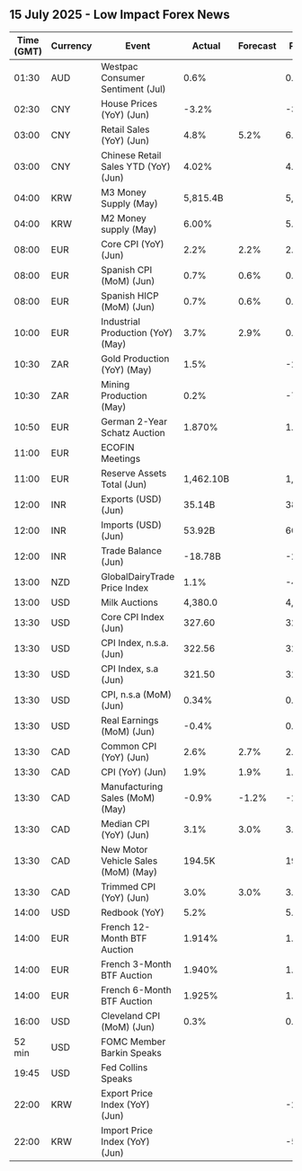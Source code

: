 ## 15 July 2025 - Low Impact Forex News

| Time (GMT) | Currency | Event | Actual | Forecast | Previous |
|------|----------|-------|--------|----------|----------|
| 01:30 | AUD | Westpac Consumer Sentiment (Jul) | 0.6% |  | 0.5% |
| 02:30 | CNY | House Prices (YoY) (Jun) | -3.2% |  | -3.5% |
| 03:00 | CNY | Retail Sales (YoY) (Jun) | 4.8% | 5.2% | 6.4% |
| 03:00 | CNY | Chinese Retail Sales YTD (YoY) (Jun) | 4.02% |  | 4.06% |
| 04:00 | KRW | M3 Money Supply (May) | 5,815.4B |  | 5,786.3B |
| 04:00 | KRW | M2 Money supply (May) | 6.00% |  | 5.80% |
| 08:00 | EUR | Core CPI (YoY) (Jun) | 2.2% | 2.2% | 2.2% |
| 08:00 | EUR | Spanish CPI (MoM) (Jun) | 0.7% | 0.6% | 0.1% |
| 08:00 | EUR | Spanish HICP (MoM) (Jun) | 0.7% | 0.6% | 0.0% |
| 10:00 | EUR | Industrial Production (YoY) (May) | 3.7% | 2.9% | 0.2% |
| 10:30 | ZAR | Gold Production (YoY) (May) | 1.5% |  | -2.5% |
| 10:30 | ZAR | Mining Production (May) | 0.2% |  | -7.7% |
| 10:50 | EUR | German 2-Year Schatz Auction | 1.870% |  | 1.850% |
| 11:00 | EUR | ECOFIN Meetings |  |  |  |
| 11:00 | EUR | Reserve Assets Total (Jun) | 1,462.10B |  | 1,507.68B |
| 12:00 | INR | Exports (USD) (Jun) | 35.14B |  | 38.73B |
| 12:00 | INR | Imports (USD) (Jun) | 53.92B |  | 60.61B |
| 12:00 | INR | Trade Balance (Jun) | -18.78B |  | -21.88B |
| 13:00 | NZD | GlobalDairyTrade Price Index | 1.1% |  | -4.1% |
| 13:00 | USD | Milk Auctions | 4,380.0 |  | 4,274.0 |
| 13:30 | USD | Core CPI Index (Jun) | 327.60 |  | 326.85 |
| 13:30 | USD | CPI Index, n.s.a. (Jun) | 322.56 |  | 321.46 |
| 13:30 | USD | CPI Index, s.a (Jun) | 321.50 |  | 320.58 |
| 13:30 | USD | CPI, n.s.a (MoM) (Jun) | 0.34% |  | 0.21% |
| 13:30 | USD | Real Earnings (MoM) (Jun) | -0.4% |  | 0.3% |
| 13:30 | CAD | Common CPI (YoY) (Jun) | 2.6% | 2.7% | 2.6% |
| 13:30 | CAD | CPI (YoY) (Jun) | 1.9% | 1.9% | 1.7% |
| 13:30 | CAD | Manufacturing Sales (MoM) (May) | -0.9% | -1.2% | -2.7% |
| 13:30 | CAD | Median CPI (YoY) (Jun) | 3.1% | 3.0% | 3.0% |
| 13:30 | CAD | New Motor Vehicle Sales (MoM) (May) | 194.5K |  | 195.7K |
| 13:30 | CAD | Trimmed CPI (YoY) (Jun) | 3.0% | 3.0% | 3.0% |
| 14:00 | USD | Redbook (YoY) | 5.2% |  | 5.9% |
| 14:00 | EUR | French 12-Month BTF Auction | 1.914% |  | 1.892% |
| 14:00 | EUR | French 3-Month BTF Auction | 1.940% |  | 1.924% |
| 14:00 | EUR | French 6-Month BTF Auction | 1.925% |  | 1.903% |
| 16:00 | USD | Cleveland CPI (MoM) (Jun) | 0.3% |  | 0.2% |
| 52 min | USD | FOMC Member Barkin Speaks |  |  |  |
| 19:45 | USD | Fed Collins Speaks |  |  |  |
| 22:00 | KRW | Export Price Index (YoY) (Jun) |  |  | -2.4% |
| 22:00 | KRW | Import Price Index (YoY) (Jun) |  |  | -5.0% |
